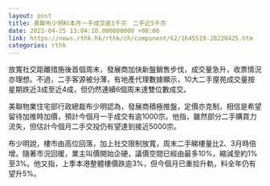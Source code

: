 ```yaml
---
layout: post
title: 美聯布少明料本月一手成交逾1千宗　二手近5千宗
date: 2022-04-25 13:04:10.000000000 +08:00
link: https://news.rthk.hk/rthk/ch/component/k2/1645519-20220425.htm
categories: rthk
---
```


放寬社交距離措施後首個周末，發展商加快新盤銷售步伐，成交量急升，收票情況亦理想。不過，二手客源被分薄，有地產代理數據顯示，10大二手屋苑成交量按星期跌近3成至近4成，但仍然連續6個周末達雙位數成交。

美聯物業住宅部行政總裁布少明認為，發展商積極推盤，定價亦克制，相信是希望留待加推時加價，預計今個月一手成交有逾1000宗。他指，雖然部分二手購買力流失，但估計今個月二手交投仍有望達到接近5000宗。

布少明說，樓市由高位回落，加上社交限制放寬，周末二手睇樓量比2、3月時倍增。隨著市況回暖，業主叫價開始企硬，議價空間已經由最多10%，縮減至約1%至3%。他又指，上季本港整體樓價跌逾3%，但今個月已重拾升軌，料全年仍有望升5%。
